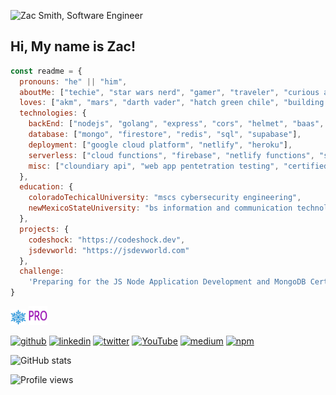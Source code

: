 ![Zac Smith, Software Engineer][heroImage]

## Hi, My name is Zac!


```js
const readme = {
  pronouns: "he" || "him",
  aboutMe: ["techie", "star wars nerd", "gamer", "traveler", "curious about life"],
  loves: ["akm", "mars", "darth vader", "hatch green chile", "building web apps"],
  technologies: {
    backEnd: ["nodejs", "golang", "express", "cors", "helmet", "baas", "rest", "saas", "graphql],
    database: ["mongo", "firestore", "redis", "sql", "supabase"],
    deployment: ["google cloud platform", "netlify", "heroku"],
    serverless: ["cloud functions", "firebase", "netlify functions", "supabase"],
    misc: ["cloundiary api", "web app pentetration testing", "certified scrum master"],
  },
  education: {
    coloradoTechicalUniversity: "mscs cybersecurity engineering",
    newMexicoStateUniversity: "bs information and communication technology"
  },
  projects: {
    codeshock: "https://codeshock.dev",
    jsdevworld: "https://jsdevworld.com"
  },
  challenge: 
    'Preparing for the JS Node Application Development and MongoDB Certified Developer certifications.'
}

```


<a href='https://archiveprogram.github.com/'><img src='https://raw.githubusercontent.com/acervenky/animated-github-badges/master/assets/acbadge.gif' width='25' height='25'></a> <a href='https://github.com/pricing'><img src='https://raw.githubusercontent.com/acervenky/animated-github-badges/master/assets/pro.gif' width='30' height='30'></a>

[<img src='https://cdn.jsdelivr.net/npm/simple-icons@3.0.1/icons/github.svg' alt='github' height='40'>](https://github.com/mrzacsmith)  [<img src='https://cdn.jsdelivr.net/npm/simple-icons@3.0.1/icons/linkedin.svg' alt='linkedin' height='40'>](https://www.linkedin.com/in/mrzacsmith/)  [<img src='https://cdn.jsdelivr.net/npm/simple-icons@3.0.1/icons/twitter.svg' alt='twitter' height='40'>](https://twitter.com/mrzacsmith)  [<img src='https://cdn.jsdelivr.net/npm/simple-icons@3.0.1/icons/youtube.svg' alt='YouTube' height='40'>](https://www.youtube.com/channel/zacsmith)  [<img src='https://cdn.jsdelivr.net/npm/simple-icons@3.0.1/icons/medium.svg' alt='medium' height='40'>](https://medium.com/@mrzacsmith)  [<img src='https://cdn.jsdelivr.net/npm/simple-icons@3.0.1/icons/npm.svg' alt='npm' height='40'>](https://www.npmjs.com/~mrzacsmith) 

![GitHub stats](https://github-readme-stats.vercel.app/api?username=mrzacsmith&show_icons=true&theme=radical)  

![Profile views](https://gpvc.arturio.dev/mrzacsmith) 

[heroImage]: https://res.cloudinary.com/codeshock/image/upload/v1600191424/software_engineer_zac_final_cv6m2h.png

